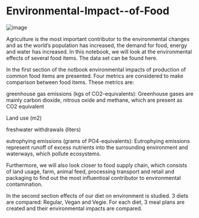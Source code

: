 # Environmental-Impact--of-Food

![image](https://user-images.githubusercontent.com/85642689/149712730-d12a29d6-f8fe-467f-953e-a36b3b7335e9.png)

Agriculture is the most important contributor to the environmental changes and as the world’s population has increased, the demand for food, energy and water has increased. In this notebook, we will look at the environmental effects of several food items. The data set can be found here.

In the first section of the notbook environmental impacts of production of common food items are presented. Four metrics are considered to make comparison between food items. These metrics are:

greenhouse gas emissions (kgs of CO2-equivalents): Greenhouse gases are mainly carbon dioxide, nitrous oxide and methane, which are present as CO2 equivalent

Land use (m2)

freshwater withdrawals (liters)

eutrophying emissions (grams of PO4-equivalents): Eutrophying emissions represent runoff of excess nutrients into the surrounding environment and waterways, which pollute ecosystems.

Furthermore, we will also look closer to food supply chain, which consists of land usage, farm, animal feed, processing transport and retail and packaging to find out the most influentioal contributor to environmental contamination.

In the second section effects of our diet on environment is studied. 3 diets are compared: Regular, Vegan and Vegie. For each diet, 3 meal plans are created and their environmental impacts are compared.
